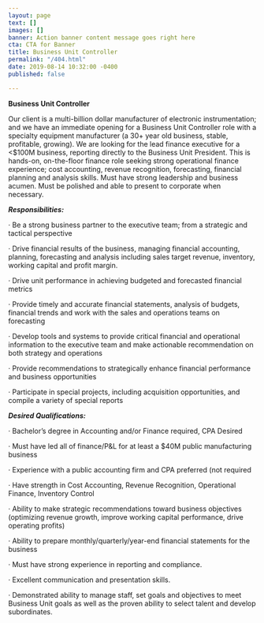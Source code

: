 ```yaml
---
layout: page
text: []
images: []
banner: Action banner content message goes right here
cta: CTA for Banner
title: Business Unit Controller
permalink: "/404.html"
date: 2019-08-14 10:32:00 -0400
published: false

---
```

**Business Unit Controller**

Our client is a multi-billion dollar manufacturer of electronic instrumentation; and we have an immediate opening for a Business Unit Controller role with a specialty equipment manufacturer (a 30+ year old business, stable, profitable, growing). We are looking for the lead finance executive for a <$100M business, reporting directly to the Business Unit President. This is hands-on, on-the-floor finance role seeking strong operational finance experience; cost accounting, revenue recognition, forecasting, financial planning and analysis skills. Must have strong leadership and business acumen. Must be polished and able to present to corporate when necessary.

**_Responsibilities:_**

· Be a strong business partner to the executive team; from a strategic and tactical perspective

· Drive financial results of the business, managing financial accounting, planning, forecasting and analysis including sales target revenue, inventory, working capital and profit margin.

· Drive unit performance in achieving budgeted and forecasted financial metrics

· Provide timely and accurate financial statements, analysis of budgets, financial trends and work with the sales and operations teams on forecasting

· Develop tools and systems to provide critical financial and operational information to the executive team and make actionable recommendation on both strategy and operations

· Provide recommendations to strategically enhance financial performance and business opportunities

· Participate in special projects, including acquisition opportunities, and compile a variety of special reports

**_Desired Qualifications:_**

· Bachelor’s degree in Accounting and/or Finance required, CPA Desired

· Must have led all of finance/P&L for at least a $40M public manufacturing business

· Experience with a public accounting firm and CPA preferred (not required

· Have strength in Cost Accounting, Revenue Recognition, Operational Finance, Inventory Control

· Ability to make strategic recommendations toward business objectives (optimizing revenue growth, improve working capital performance, drive operating profits)

· Ability to prepare monthly/quarterly/year-end financial statements for the business

· Must have strong experience in reporting and compliance.

· Excellent communication and presentation skills.

· Demonstrated ability to manage staff, set goals and objectives to meet Business Unit goals as well as the proven ability to select talent and develop subordinates.
